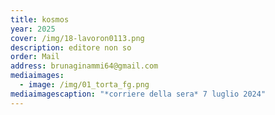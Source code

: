 ```yaml
---
title: kosmos
year: 2025
cover: /img/18-lavoron0113.png
description: editore non so
order: Mail
address: brunaginammi64@gmail.com
mediaimages:
  - image: /img/01_torta_fg.png
mediaimagescaption: "*corriere della sera* 7 luglio 2024"
---
```

